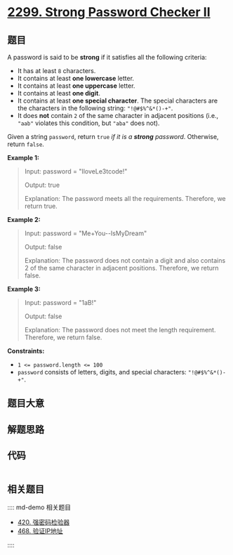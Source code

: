 # [2299. Strong Password Checker II](https://leetcode.com/problems/strong-password-checker-ii/)

## 题目

A password is said to be **strong** if it satisfies all the following
criteria:

  * It has at least `8` characters.
  * It contains at least **one lowercase** letter.
  * It contains at least **one uppercase** letter.
  * It contains at least **one digit**.
  * It contains at least **one special character**. The special characters are the characters in the following string: `"!@#$%^&*()-+"`.
  * It does **not** contain `2` of the same character in adjacent positions (i.e., `"aab"` violates this condition, but `"aba"` does not).

Given a string `password`, return `true` _if it is a **strong** password_.
Otherwise, return `false`.



**Example 1:**

> Input: password = "IloveLe3tcode!"
> 
> Output: true
> 
> Explanation: The password meets all the requirements. Therefore, we return true.

**Example 2:**

> Input: password = "Me+You--IsMyDream"
> 
> Output: false
> 
> Explanation: The password does not contain a digit and also contains 2 of the same character in adjacent positions. Therefore, we return false.

**Example 3:**

> Input: password = "1aB!"
> 
> Output: false
> 
> Explanation: The password does not meet the length requirement. Therefore, we return false.



**Constraints:**

  * `1 <= password.length <= 100`
  * `password` consists of letters, digits, and special characters: `"!@#$%^&*()-+"`.


## 题目大意

## 解题思路

## 代码

```javascript

```

## 相关题目

:::: md-demo 相关题目
- [420. 强密码检验器](https://leetcode.com/problems/strong-password-checker)
- [468. 验证IP地址](https://leetcode.com/problems/validate-ip-address)

::::
